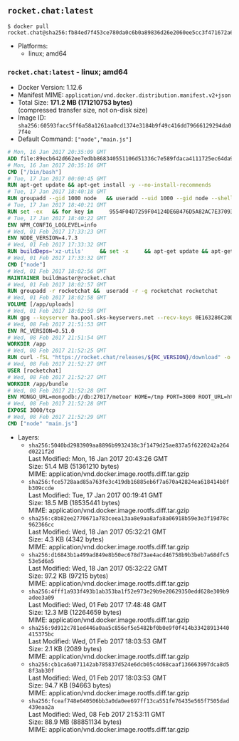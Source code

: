## `rocket.chat:latest`

```console
$ docker pull rocket.chat@sha256:fb84ed7f453ce780da0c6b0a89836d26e2060ee5cc3f471672a6affa443dd294
```

-	Platforms:
	-	linux; amd64

### `rocket.chat:latest` - linux; amd64

-	Docker Version: 1.12.6
-	Manifest MIME: `application/vnd.docker.distribution.manifest.v2+json`
-	Total Size: **171.2 MB (171210753 bytes)**  
	(compressed transfer size, not on-disk size)
-	Image ID: `sha256:60593facc5ff6a58a1261aa0cd1374e3184b9f49c416dd79666129294da07f4e`
-	Default Command: `["node","main.js"]`

```dockerfile
# Mon, 16 Jan 2017 20:35:09 GMT
ADD file:89ecb642d662ee7edbb868340551106d51336c7e589fdaca4111725ec64da957 in / 
# Mon, 16 Jan 2017 20:35:16 GMT
CMD ["/bin/bash"]
# Tue, 17 Jan 2017 00:00:45 GMT
RUN apt-get update && apt-get install -y --no-install-recommends 		ca-certificates 		curl 		wget 	&& rm -rf /var/lib/apt/lists/*
# Tue, 17 Jan 2017 18:40:18 GMT
RUN groupadd --gid 1000 node   && useradd --uid 1000 --gid node --shell /bin/bash --create-home node
# Tue, 17 Jan 2017 18:40:21 GMT
RUN set -ex   && for key in     9554F04D7259F04124DE6B476D5A82AC7E37093B     94AE36675C464D64BAFA68DD7434390BDBE9B9C5     0034A06D9D9B0064CE8ADF6BF1747F4AD2306D93     FD3A5288F042B6850C66B31F09FE44734EB7990E     71DCFD284A79C3B38668286BC97EC7A07EDE3FC1     DD8F2338BAE7501E3DD5AC78C273792F7D83545D     B9AE9905FFD7803F25714661B63B535A4C206CA9     C4F0DFFF4E8C1A8236409D08E73BC641CC11F4C8   ; do     gpg --keyserver ha.pool.sks-keyservers.net --recv-keys "$key";   done
# Tue, 17 Jan 2017 18:40:22 GMT
ENV NPM_CONFIG_LOGLEVEL=info
# Wed, 01 Feb 2017 17:33:23 GMT
ENV NODE_VERSION=4.7.3
# Wed, 01 Feb 2017 17:33:32 GMT
RUN buildDeps='xz-utils'     && set -x     && apt-get update && apt-get install -y $buildDeps --no-install-recommends     && rm -rf /var/lib/apt/lists/*     && curl -SLO "https://nodejs.org/dist/v$NODE_VERSION/node-v$NODE_VERSION-linux-x64.tar.xz"     && curl -SLO "https://nodejs.org/dist/v$NODE_VERSION/SHASUMS256.txt.asc"     && gpg --batch --decrypt --output SHASUMS256.txt SHASUMS256.txt.asc     && grep " node-v$NODE_VERSION-linux-x64.tar.xz\$" SHASUMS256.txt | sha256sum -c -     && tar -xJf "node-v$NODE_VERSION-linux-x64.tar.xz" -C /usr/local --strip-components=1     && rm "node-v$NODE_VERSION-linux-x64.tar.xz" SHASUMS256.txt.asc SHASUMS256.txt     && apt-get purge -y --auto-remove $buildDeps     && ln -s /usr/local/bin/node /usr/local/bin/nodejs
# Wed, 01 Feb 2017 17:33:32 GMT
CMD ["node"]
# Wed, 01 Feb 2017 18:02:56 GMT
MAINTAINER buildmaster@rocket.chat
# Wed, 01 Feb 2017 18:02:57 GMT
RUN groupadd -r rocketchat &&  useradd -r -g rocketchat rocketchat
# Wed, 01 Feb 2017 18:02:58 GMT
VOLUME [/app/uploads]
# Wed, 01 Feb 2017 18:02:59 GMT
RUN gpg --keyserver ha.pool.sks-keyservers.net --recv-keys 0E163286C20D07B9787EBE9FD7F9D0414FD08104
# Wed, 08 Feb 2017 21:51:53 GMT
ENV RC_VERSION=0.51.0
# Wed, 08 Feb 2017 21:51:54 GMT
WORKDIR /app
# Wed, 08 Feb 2017 21:52:25 GMT
RUN curl -fSL "https://rocket.chat/releases/${RC_VERSION}/download" -o rocket.chat.tgz &&  curl -fSL "https://rocket.chat/releases/${RC_VERSION}/asc" -o rocket.chat.tgz.asc &&  gpg --batch --verify rocket.chat.tgz.asc rocket.chat.tgz &&  tar zxvf rocket.chat.tgz &&  rm rocket.chat.tgz rocket.chat.tgz.asc &&  cd bundle/programs/server &&  npm install
# Wed, 08 Feb 2017 21:52:27 GMT
USER [rocketchat]
# Wed, 08 Feb 2017 21:52:27 GMT
WORKDIR /app/bundle
# Wed, 08 Feb 2017 21:52:28 GMT
ENV MONGO_URL=mongodb://db:27017/meteor HOME=/tmp PORT=3000 ROOT_URL=http://localhost:3000 Accounts_AvatarStorePath=/app/uploads
# Wed, 08 Feb 2017 21:52:28 GMT
EXPOSE 3000/tcp
# Wed, 08 Feb 2017 21:52:29 GMT
CMD ["node" "main.js"]
```

-	Layers:
	-	`sha256:5040bd2983909aa8896b9932438c3f1479d25ae837a5f6220242a264d0221f2d`  
		Last Modified: Mon, 16 Jan 2017 20:43:26 GMT  
		Size: 51.4 MB (51361210 bytes)  
		MIME: application/vnd.docker.image.rootfs.diff.tar.gzip
	-	`sha256:fce5728aad85a763fe3c419db16885eb6f7a670a42824ea618414b8fb309ccde`  
		Last Modified: Tue, 17 Jan 2017 00:19:41 GMT  
		Size: 18.5 MB (18535441 bytes)  
		MIME: application/vnd.docker.image.rootfs.diff.tar.gzip
	-	`sha256:c8b82ee2770671a783ceea13aa8e9aa8afa8a06918b59e3e3f19d78c962366cc`  
		Last Modified: Wed, 18 Jan 2017 05:32:21 GMT  
		Size: 4.3 KB (4342 bytes)  
		MIME: application/vnd.docker.image.rootfs.diff.tar.gzip
	-	`sha256:d16843b1a499ad849e8b50ec678d73ae4acd46758b9b3beb7a68dfc553e5d6a5`  
		Last Modified: Wed, 18 Jan 2017 05:32:22 GMT  
		Size: 97.2 KB (97215 bytes)  
		MIME: application/vnd.docker.image.rootfs.diff.tar.gzip
	-	`sha256:4fff1a933f493b1ab353ba1f52e973e29b9e20629350edd628e309b9adee3a09`  
		Last Modified: Wed, 01 Feb 2017 17:48:48 GMT  
		Size: 12.3 MB (12264659 bytes)  
		MIME: application/vnd.docker.image.rootfs.diff.tar.gzip
	-	`sha256:9d912c781ed446a0aa5c856ef5e5482bf0b0e9f0f414b33428913440415375bc`  
		Last Modified: Wed, 01 Feb 2017 18:03:53 GMT  
		Size: 2.1 KB (2089 bytes)  
		MIME: application/vnd.docker.image.rootfs.diff.tar.gzip
	-	`sha256:cb1ca6a071142ab785837d524e6dcb05c4d68caaf136663997dca8d58f3ab30f`  
		Last Modified: Wed, 01 Feb 2017 18:03:53 GMT  
		Size: 94.7 KB (94663 bytes)  
		MIME: application/vnd.docker.image.rootfs.diff.tar.gzip
	-	`sha256:fceaf748e640506bb3a0da0ee697ff13ca551fe76435e565f7505dad439eaa2a`  
		Last Modified: Wed, 08 Feb 2017 21:53:11 GMT  
		Size: 88.9 MB (88851134 bytes)  
		MIME: application/vnd.docker.image.rootfs.diff.tar.gzip
